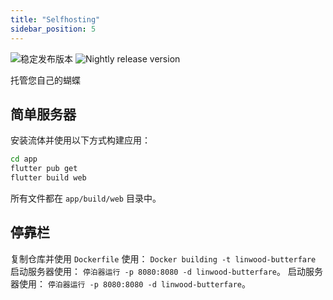 ```yaml
---
title: "Selfhosting"
sidebar_position: 5
---
```


![稳定发布版本](https://img.shields.io/badge/dynamic/yaml?color=c4840d&label=Stable&query=%24.version&url=https%3A%2F%2Fraw.githubusercontent.com%2FLinwoodCloud%2Fbutterfly%2Fstable%2Fapp%2Fpubspec.yaml&style=for-the-badge) ![Nightly release version](https://img.shields.io/badge/dynamic/yaml?color=f7d28c&label=Nightly&query=%24.version&url=https%3A%2F%2Fraw.githubusercontent.com%2FLinwoodCloud%2Fbutterfly%2Fnightly%2Fapp%2Fpubspec.yaml&style=for-the-badge)

托管您自己的蝴蝶

## 简单服务器

安装流体并使用以下方式构建应用：

```bash
cd app
flutter pub get
flutter build web
```

所有文件都在 `app/build/web` 目录中。

## 停靠栏

复制仓库并使用 `Dockerfile` 使用： `Docker building -t linwood-butterfare` 启动服务器使用： `停泊器运行 -p 8080:8080 -d linwood-butterfare`。 启动服务器使用： `停泊器运行 -p 8080:8080 -d linwood-butterfare`。

